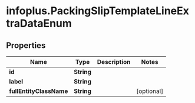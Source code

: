 # infoplus.PackingSlipTemplateLineExtraDataEnum

## Properties
Name | Type | Description | Notes
------------ | ------------- | ------------- | -------------
**id** | **String** |  | 
**label** | **String** |  | 
**fullEntityClassName** | **String** |  | [optional] 


